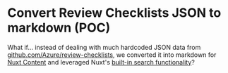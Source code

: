 # Convert Review Checklists JSON to markdown (POC)

What if… instead of dealing with much hardcoded JSON data from [github.com/Azure/review-checklists](https://github.com/Azure/review-checklists), we converted it into markdown for [Nuxt Content](https://content.nuxt.com/) and leveraged Nuxt's [built-in search functionality](https://content.nuxt.com/usage/search)?